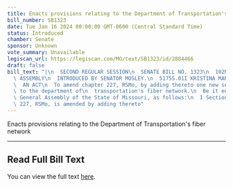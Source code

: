 ```yaml
---
title: Enacts provisions relating to the Department of Transportation's fiber network
bill_number: SB1323
date: Tue Jan 16 2024 00:00:00 GMT-0600 (Central Standard Time)
status: Introduced
chamber: Senate
sponsor: Unknown
vote_summary: Unavailable
legiscan_url: https://legiscan.com/MO/text/SB1323/id/2884466
draft: false
bill_text: "|\n  SECOND REGULAR SESSION\n  SENATE BILL NO. 1323\n  102ND GENERA L\
  \ ASSEMBLY\n  INTRODUCED BY SENATOR MOSLEY.\n  5175S.01I KRISTINA MARTIN, Secretary\n\
  \  AN ACT\n  To amend chapter 227, RSMo, by adding thereto one new section relating\
  \ to the department of\n  transportation's fiber network.\n  Be it enacted by the\
  \ General Assembly of the State of Missouri, as follows:\n  1 Section A. Chapter\
  \ 227, RSMo, is amended by adding thereto"
---
```

Enacts provisions relating to the Department of Transportation's fiber network

---

## Read Full Bill Text

You can view the full text [here](https://legiscan.com/MO/text/SB1323/id/2884466).
